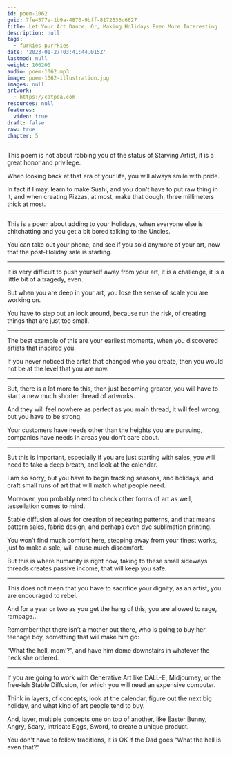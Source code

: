 ```yaml
---
id: poem-1062
guid: 7fe4577e-1b9a-4870-9bff-8172533d6627
title: Let Your Art Dance; Or, Making Holidays Even More Interesting
description: null
tags:
  - furkies-purrkies
date: '2023-01-27T03:41:44.015Z'
lastmod: null
weight: 106200
audio: poem-1062.mp3
image: poem-1062-illustration.jpg
images: null
artwork:
  - https://catpea.com
resources: null
features:
  video: true
draft: false
raw: true
chapter: 5
---
```


This poem is not about robbing you of the status of Starving Artist,
it is a great honor and privilege.

When looking back at that era of your life,
you will always smile with pride.

In fact if I may, learn to make Sushi, and you don't have to put raw thing in it,
and when creating Pizzas, at most, make that dough, three millimeters thick at most.

---

This is a poem about adding to your Holidays,
when everyone else is chitchatting and you get a bit bored talking to the Uncles.

You can take out your phone,
and see if you sold anymore of your art, now that the post-Holiday sale is starting.

---

It is very difficult to push yourself away from your art,
it is a challenge, it is a little bit of a tragedy, even.

But when you are deep in your art,
you lose the sense of scale you are working on.

You have to step out an look around,
because run the risk, of creating things that are just too small.

---

The best example of this are your earliest moments,
when you discovered artists that inspired you.

If you never noticed the artist that changed who you create,
then you would not be at the level that you are now.

---

But, there is a lot more to this, then just becoming greater,
you will have to start a new much shorter thread of artworks.

And they will feel nowhere as perfect as you main thread,
it will feel wrong, but you have to be strong.

Your customers have needs other than the heights you are pursuing,
companies have needs in areas you don’t care about.

---

But this is important, especially if you are just starting with sales,
you will need to take a deep breath, and look at the calendar.

I am so sorry, but you have to begin tracking seasons,
and holidays, and craft small runs of art that will match what people need.

Moreover, you probably need to check other forms of art as well,
tessellation comes to mind.

Stable diffusion allows for creation of repeating patterns,
and that means pattern sales, fabric design,  and perhaps even dye sublimation printing.

You won’t find much comfort here, stepping away from your finest works,
just to make a sale, will cause much discomfort.

But this is where humanity is right now,
taking to these small sideways threads creates passive income, that will keep you safe.

---

This does not mean that you have to sacrifice your dignity,
as an artist, you are encouraged to rebel.

And for a year or two as you get the hang of this,
you are allowed to rage, rampage…

Remember that there isn’t a mother out there,
who is going to buy her teenage boy, something that will make him go:

“What the hell, mom!?”,
and have him dome downstairs in whatever the heck she ordered.

---

If you are going to work with Generative Art like DALL-E, Midjourney,
or the free-ish Stable Diffusion, for which you will need an expensive computer.

Think in layers, of concepts, look at the calendar,
figure out the next big holiday, and what kind of art people tend to buy.

And, layer, multiple concepts one on top of another,
like Easter Bunny, Angry, Scary, Intricate Eggs, Sword, to create a unique product.

You don't have to follow traditions,
it is OK if the Dad goes “What the hell is even that?”
